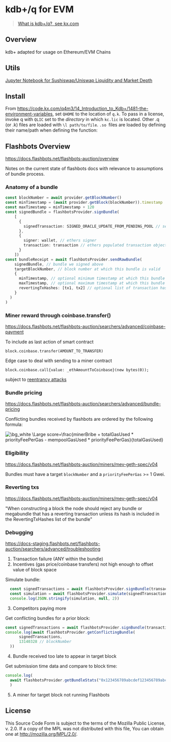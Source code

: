 
# kdb+/q for EVM

> [What is kdb+/q?, see kx.com](https://kx.com)


## Overview

kdb+ adapted for usage on Ethereum/EVM Chains

## Utils

[Jupyter Notebook for Sushiswap/Uniswap Liquidity and Market Depth](https://gist.github.com/sambacha/a21955e8a8feec7579a607f153476547#file-sushiswap_liquiditypairs-ipynb)

## Install

From https://code.kx.com/q4m3/14_Introduction_to_Kdb+/1481-the-environment-variables,
set `QHOME` to the location of `q.k`.
To pass in a license, invoke q with `QLIC` set to the *directory* in which
`kc.lic` is located.
Other .q (or .k) files are loaded with `\l path/to/file`.
`.so `files are loaded by defining their name/path when defining the function:

## Flashbots Overview

https://docs.flashbots.net/flashbots-auction/overview

Notes on the current state of flashbots docs with relevance to assumptions of bundle process.

### Anatomy of a bundle

```ts
const blockNumber = await provider.getBlockNumber()
const minTimestamp = (await provider.getBlock(blockNumber)).timestamp
const maxTimestamp = minTimestamp + 120
const signedBundle = flashbotsProvider.signBundle(
    [
      {
        signedTransaction: SIGNED_ORACLE_UPDATE_FROM_PENDING_POOL // serialized signed transaction hex
      },
      {
        signer: wallet, // ethers signer
        transaction: transaction // ethers populated transaction object
      }
    ])
const bundleReceipt = await flashbotsProvider.sendRawBundle(
    signedBundle, // bundle we signed above
    targetBlockNumber, // block number at which this bundle is valid
    {
      minTimestamp, // optional minimum timestamp at which this bundle is valid (inclusive)
      maxTimestamp, // optional maximum timestamp at which this bundle is valid (inclusive)
      revertingTxHashes: [tx1, tx2] // optional list of transaction hashes allowed to revert. Without specifying here, any revert invalidates the entire bundle.
    }
  )
)
```

### Miner reward through coinbase.transfer()

https://docs.flashbots.net/flashbots-auction/searchers/advanced/coinbase-payment

To include as last action of smart contract

```solidity
block.coinbase.transfer(AMOUNT_TO_TRANSFER)

```

Edge case to deal with sending to a miner contract
```solidity
block.coinbase.call{value: _ethAmountToCoinbase}(new bytes(0));
```
subject to [reentrancy attacks](https://medium.com/coinmonks/protect-your-solidity-smart-contracts-from-reentrancy-attacks-9972c3af7c21)

### Bundle pricing

https://docs.flashbots.net/flashbots-auction/searchers/advanced/bundle-pricing

Conflicting bundles received by flashbots are ordered by the following formula:

![\bg_white \Large score=\frac{minerBribe + totalGasUsed * priorityFeePerGas - mempoolGasUsed * priorityFeePerGas}{totalGasUsed}](https://latex.codecogs.com/png.latex?\bg_white&space;\Large&space;score=\frac{minerBribe&space;+&space;totalGasUsed&space;*&space;priorityFeePerGas&space;-&space;mempoolGasUsed&space;*&space;priorityFeePerGas}{totalGasUsed})

### Eligibility

https://docs.flashbots.net/flashbots-auction/miners/mev-geth-spec/v04

Bundles must have a target `blockNumber` and a `priorityFeePerGas` >= 1 Gwei.

### Reverting txs

https://docs.flashbots.net/flashbots-auction/miners/mev-geth-spec/v04


"When constructing a block the node should reject any bundle or megabundle that has a reverting transaction unless its hash is included in the RevertingTxHashes list of the bundle"

### Debugging

https://docs-staging.flashbots.net/flashbots-auction/searchers/advanced/troubleshooting

1. Transaction failure (ANY within the bundle)
2. Incentives (gas price/coinbase transfers) not high enough to offset value of block space

Simulate bundle:
```ts
  const signedTransactions = await flashbotsProvider.signBundle(transactionBundle)
  const simulation = await flashbotsProvider.simulate(signedTransactions, targetBlockNumber, targetBlockNumber + 1)
  console.log(JSON.stringify(simulation, null, 2))
```

3. Competitors paying more

Get conflicting bundles for a prior block:
```ts
const signedTransactions = await flashbotsProvider.signBundle(transactionBundle)
console.log(await flashbotsProvider.getConflictingBundle(
      signedTransactions,
      13140328 // blockNumber
  ))
```

4. Bundle received too late to appear in target block

Get submission time data and compare to block time:
```ts
console.log(
  await flashbotsProvider.getBundleStats("0x123456789abcdef123456789abcdef123456789abcdef123456789abcdef1234", 13509887)
  )

```

5. A miner for target block not running Flashbots



## License

  This Source Code Form is subject to the terms of the Mozilla Public
  License, v. 2.0. If a copy of the MPL was not distributed with this
  file, You can obtain one at http://mozilla.org/MPL/2.0/.